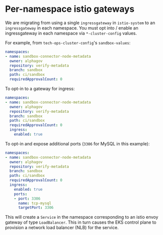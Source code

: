 # Per-namespace istio gateways

We are migrating from using a single `ingressgateway` in `istio-system` to an `ingressgateway` in each namespace. You must opt into / enable an ingressgateway in each namespace via `*-cluster-config` values.

For example, from `tech-ops-cluster-config`'s `sandbox-values`:

```yaml
namespaces:
- name: sandbox-connector-node-metadata
  owner: alphagov
  repository: verify-metadata
  branch: sandbox
  path: ci/sandbox
  requiredApprovalCount: 0
```

To opt-in to a gateway for ingress:

```yaml
namespaces:
- name: sandbox-connector-node-metadata
  owner: alphagov
  repository: verify-metadata
  branch: sandbox
  path: ci/sandbox
  requiredApprovalCount: 0
  ingress:
    enabled: true
```

To opt-in and expose additional ports (`3306` for MySQL in this example):

```yaml
namespaces:
- name: sandbox-connector-node-metadata
  owner: alphagov
  repository: verify-metadata
  branch: sandbox
  path: ci/sandbox
  requiredApprovalCount: 0
  ingress:
    enabled: true
    ports:
    - port: 3306
      name: tcp-mysql
      targetPort: 3306
```

This will create a `Service` in the namespace corresponding to an istio envoy gateway of type `LoadBalancer`. This in turn causes the EKS control plane to provision a network load balancer (NLB) for the service.
